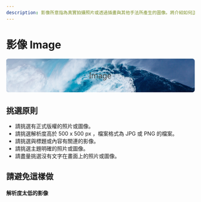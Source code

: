 ```yaml
---
description: 影像所意指為真實拍攝照片或透過插畫與其他手法所產生的圖像。將介紹如何正確挑選正確影像於本網站中使用。
---
```


# 影像 Image

![](../.gitbook/assets/image_banner.png)

## 挑選原則

* 請挑選有正式版權的照片或圖像。
* 請挑選解析度高於 500 x 500 px ，檔案格式為 JPG 或 PNG 的檔案。
* 請挑選與標題或內容有關連的影像。
* 請挑選主題明確的照片或圖像。
* 請盡量挑選沒有文字在畫面上的照片或圖像。

## 請避免這樣做 <a id="bi-mian-zuo"></a>

#### 解析度太低的影像 <a id="jie-xi-du-tai-di-de-ying-xiang"></a>

